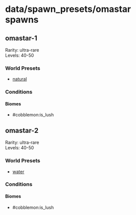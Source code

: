 # data/spawn_presets/omastar spawns  
  
## omastar-1  
Rarity: ultra-rare  
Levels: 40-50  
  
### World Presets  
* [natural](/data/world_presets/natural.md)  
  
### Conditions  
  
#### Biomes  
  * #cobblemon:is_lush
  
  
## omastar-2  
Rarity: ultra-rare  
Levels: 40-50  
  
### World Presets  
* [water](/data/world_presets/water.md)  
  
### Conditions  
  
#### Biomes  
  * #cobblemon:is_lush
  
